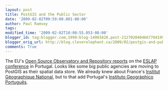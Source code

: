 ```yaml
---
layout: post
title: PostGIS and the Public Sector
date: '2009-02-02T09:59:00.001-08:00'
author: Paul Ramsey
tags: 
modified_time: '2009-02-02T10:08:55.053-08:00'
blogger_id: tag:blogger.com,1999:blog-14903426.post-2127020404667704199
blogger_orig_url: http://blog.cleverelephant.ca/2009/02/postgis-and-public-sector.html
comments: True
---
```


The EU's [Open Source Observatory and Repository reports](http://www.osor.eu/news/pt-authorities-catching-on-to-using-open-source) on the [ESLAP conference](http://www.eslap2009.org/) in Portugal. Looks like some big public agencies are moving to PostGIS as their spatial data store. We already knew about France's [Institut G&eacute;ographique National](http://postgis.net/documentation/casestudies/ign/), but to that add Portugal's [Instituto Geogr&aacute;phico Portugu&ecirc;s](http://www.igeo.pt/).

